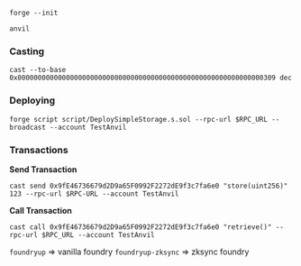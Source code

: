 `forge --init`

`anvil`

### Casting

`cast --to-base 0x0000000000000000000000000000000000000000000000000000000000000309 dec`

### Deploying

`forge script script/DeploySimpleStorage.s.sol --rpc-url $RPC_URL --broadcast --account TestAnvil`

### Transactions

**Send Transaction**

`cast send 0x9fE46736679d2D9a65F0992F2272dE9f3c7fa6e0 "store(uint256)" 123 --rpc-url $RPC-URL --account TestAnvil`

**Call Transaction**

`cast call 0x9fE46736679d2D9a65F0992F2272dE9f3c7fa6e0 "retrieve()" --rpc-url $RPC_URL --account TestAnvil`

`foundryup` => vanilla foundry
`foundryup-zksync` => zksync foundry

